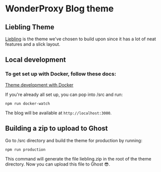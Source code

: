 # WonderProxy Blog theme

## Liebling Theme 

[Liebling](https://github.com/eddiesigner/liebling) is the theme we've chosen to build upon since it has a lot of neat features and a slick layout.

## Local development 

### To get set up with Docker, follow these docs:

[Theme development with Docker](https://github.com/eddiesigner/liebling/wiki/Theme-development-with-Docker)

If you're already all set up, you can pop into /src and run:

`npm run docker-watch` 

The blog will be available at `http://localhost:3000`.

## Building a zip to upload to Ghost 

Go to /src directory and build the theme for production by running:

`npm run production`

This command will generate the file liebling.zip in the root of the theme directory. Now you can upload this file to Ghost 😎.